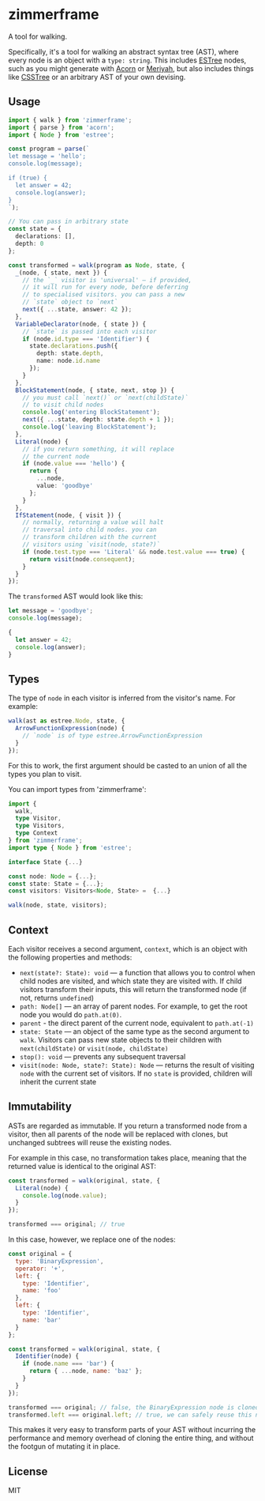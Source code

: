 # zimmerframe

A tool for walking.

Specifically, it's a tool for walking an abstract syntax tree (AST), where every node is an object with a `type: string`. This includes [ESTree](https://github.com/estree/estree) nodes, such as you might generate with [Acorn](https://github.com/acornjs/acorn) or [Meriyah](https://github.com/meriyah/meriyah), but also includes things like [CSSTree](https://github.com/csstree/csstree) or an arbitrary AST of your own devising.

## Usage

```ts
import { walk } from 'zimmerframe';
import { parse } from 'acorn';
import { Node } from 'estree';

const program = parse(`
let message = 'hello';
console.log(message);

if (true) {
  let answer = 42;
  console.log(answer);
}
`);

// You can pass in arbitrary state
const state = {
  declarations: [],
  depth: 0
};

const transformed = walk(program as Node, state, {
  _(node, { state, next }) {
    // the `_` visitor is 'universal' — if provided,
    // it will run for every node, before deferring
    // to specialised visitors. you can pass a new
    // `state` object to `next`
    next({ ...state, answer: 42 });
  },
  VariableDeclarator(node, { state }) {
    // `state` is passed into each visitor
    if (node.id.type === 'Identifier') {
      state.declarations.push({
        depth: state.depth,
        name: node.id.name
      });
    }
  },
  BlockStatement(node, { state, next, stop }) {
    // you must call `next()` or `next(childState)`
    // to visit child nodes
    console.log('entering BlockStatement');
    next({ ...state, depth: state.depth + 1 });
    console.log('leaving BlockStatement');
  },
  Literal(node) {
    // if you return something, it will replace
    // the current node
    if (node.value === 'hello') {
      return {
        ...node,
        value: 'goodbye'
      };
    }
  },
  IfStatement(node, { visit }) {
    // normally, returning a value will halt
    // traversal into child nodes. you can
    // transform children with the current
    // visitors using `visit(node, state?)`
    if (node.test.type === 'Literal' && node.test.value === true) {
      return visit(node.consequent);
    }
  }
});
```

The `transformed` AST would look like this:

```js
let message = 'goodbye';
console.log(message);

{
  let answer = 42;
  console.log(answer);
}
```

## Types

The type of `node` in each visitor is inferred from the visitor's name. For example:

```ts
walk(ast as estree.Node, state, {
  ArrowFunctionExpression(node) {
    // `node` is of type estree.ArrowFunctionExpression
  }
});
```

For this to work, the first argument should be casted to an union of all the types you plan to visit.

You can import types from 'zimmerframe':

```ts
import {
  walk,
  type Visitor,
  type Visitors,
  type Context
} from 'zimmerframe';
import type { Node } from 'estree';

interface State {...}

const node: Node = {...};
const state: State = {...};
const visitors: Visitors<Node, State> =  {...}

walk(node, state, visitors);
```

## Context

Each visitor receives a second argument, `context`, which is an object with the following properties and methods:

- `next(state?: State): void` — a function that allows you to control when child nodes are visited, and which state they are visited with. If child visitors transform their inputs, this will return the transformed node (if not, returns `undefined`)
- `path: Node[]` — an array of parent nodes. For example, to get the root node you would do `path.at(0)`.
- `parent` - the direct parent of the current node, equivalent to `path.at(-1)`
- `state: State` — an object of the same type as the second argument to `walk`. Visitors can pass new state objects to their children with `next(childState)` or `visit(node, childState)`
- `stop(): void` — prevents any subsequent traversal
- `visit(node: Node, state?: State): Node` — returns the result of visiting `node` with the current set of visitors. If no `state` is provided, children will inherit the current state

## Immutability

ASTs are regarded as immutable. If you return a transformed node from a visitor, then all parents of the node will be replaced with clones, but unchanged subtrees will reuse the existing nodes.

For example in this case, no transformation takes place, meaning that the returned value is identical to the original AST:

```js
const transformed = walk(original, state, {
  Literal(node) {
    console.log(node.value);
  }
});

transformed === original; // true
```

In this case, however, we replace one of the nodes:

```js
const original = {
  type: 'BinaryExpression',
  operator: '+',
  left: {
    type: 'Identifier',
    name: 'foo'
  },
  left: {
    type: 'Identifier',
    name: 'bar'
  }
};

const transformed = walk(original, state, {
  Identifier(node) {
    if (node.name === 'bar') {
      return { ...node, name: 'baz' };
    }
  }
});

transformed === original; // false, the BinaryExpression node is cloned
transformed.left === original.left; // true, we can safely reuse this node
```

This makes it very easy to transform parts of your AST without incurring the performance and memory overhead of cloning the entire thing, and without the footgun of mutating it in place.

## License

MIT
